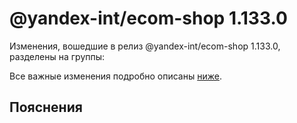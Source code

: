 # @yandex-int/ecom-shop 1.133.0

<!-- ЧЕЛОВЕЧЕСКОЕ ВСТУПЛЕНИЕ -->

Изменения, вошедшие в релиз @yandex-int/ecom-shop 1.133.0, разделены на группы:

Все важные изменения подробно описаны [ниже](#Пояснения).

## Пояснения

